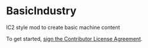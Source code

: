 # BasicIndustry
IC2 style mod to create basic machine content


To get started, <a href="https://www.clahub.com/agreements/BuiltBrokenModding/BasicIndustry">sign the Contributor License Agreement</a>.
